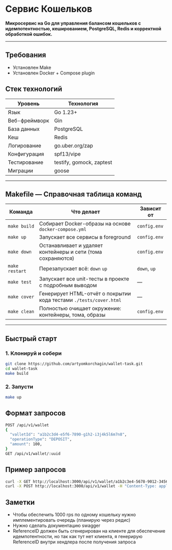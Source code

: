 # Сервис Кошельков
**Микросервис на Go для управления балансом кошельков с идемпотентностью, кешированием, PostgreSQL, Redis и корректной обработкой ошибок.**

---

## Требования
- Установлен Make
- Установлен Docker + Compose plugin


## Стек технологий

| Уровень         | Технология                     |
|----------------|--------------------------------|
| Язык           | Go 1.23+                       |
| Веб-фреймворк  | Gin     |
| База данных    | PostgreSQL       |
| Кеш            | Redis     |
| Логирование    | go.uber.org/zap             |
| Конфигурация   | spf13/vipe        |
| Тестирование   | testify, gomock, zaptest |
| Миграции       | goose |

---
## Makefile — Справочная таблица команд

| Команда       | Что делает                                                                | Зависит от             |
|---------------|---------------------------------------------------------------------------|------------------------|
| `make build`  | Собирает Docker-образы на основе `docker-compose.yml`                      | `config.env`           |
| `make up`     | Запускает все сервисы  в foreground                 | `config.env`           |
| `make down`   | Останавливает и удаляет контейнеры и сети (тома сохраняются)            | `config.env`           |
| `make restart`| Перезапускает всё: `down` `up`                                          | `down`, `up`           |
| `make test`   | Запускает все unit-тесты в проекте с подробным выводом               | —                      |
| `make cover`  | Генерирует HTML-отчёт о покрытии кода тестами `./tests/cover.html`              | —                      |
| `make clean`  | Полностью очищает окружение: контейнеры, тома, образы                        | `config.env`           |

---

## Быстрый старт

### 1. Клонируй и собери

```bash
git clone https://github.com/artyomkorchagin/wallet-task.git
cd wallet-task
make build
```
### 2. Запусти
```bash
make up
```

## Формат запросов
```bash
POST /api/v1/wallet
{
  "valletId": "a1b2c3d4-e5f6-7890-g1h2-i3j4k5l6m7n8",
  "operationType": "DEPOSIT",
  "amount": 100,
}
GET /api/v1/wallet/:uuid
```
## Пример запросов
```bash
curl -X GET http://localhost:3000/api/v1/wallet/a1b2c3e4-5678-9012-3456-789012345678
curl -X POST http://localhost:3000/api/v1/wallet -H "Content-Type: application/json" -d "{\"valletId\": \"a1b2c3e4-5678-9012-3456-789012345678\", \"operationType\": \"WITHDRAW\", \"amount\": 100}"
```

## Заметки
- Чтобы обеспечить 1000 rps по одному кошельку нужно имплементировать очередь (планирую через редис)
- Нужно сделать документацию swagger
- ReferenceID должен быть сгенерирован на клиенте для обеспечение идемпотентности, но так как тут нет клиента, я генерирую ReferenceID внутри хендлера после получения запроса
